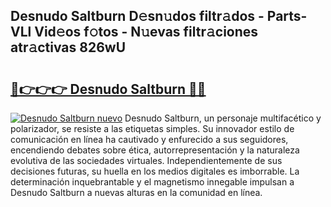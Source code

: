 ## Desnudo Saltburn D𝚎sn𝚞dos filtr𝚊dos - Parts-VLl Vid𝚎os f𝚘tos - N𝚞evas filtr𝚊ciones atr𝚊ctivas 826wU

# <h2><a href="http://mb6sqn.tromn.icu/?c=Desnudo+Saltburn">🔗👉👉👉 Desnudo Saltburn 🔗🔗</a></h2>

[![Desnudo Saltburn nuevo](https://i.imgur.com/pEAQMta.gif)](http://mb6sqn.tromn.icu/?c=Desnudo+Saltburn)
Desnudo Saltburn, un personaje multifacético y polarizador, se resiste a las etiquetas simples. Su innovador estilo de comunicación en línea ha cautivado y enfurecido a sus seguidores, encendiendo debates sobre ética, autorrepresentación y la naturaleza evolutiva de las sociedades virtuales. Independientemente de sus decisiones futuras, su huella en los medios digitales es imborrable. La determinación inquebrantable y el magnetismo innegable impulsan a Desnudo Saltburn a nuevas alturas en la comunidad en línea.
